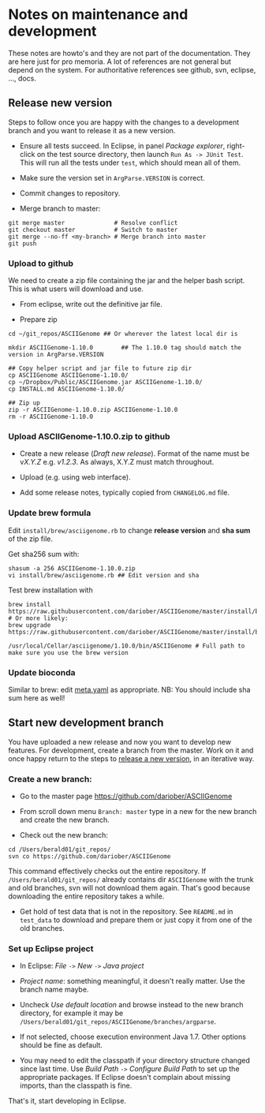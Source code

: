 Notes on maintenance and development
====================================

These notes are howto's and they are not part of the documentation. They are
here just for pro memoria. A lot of references are not general but depend on the
system. For authoritative references see github, svn, eclipse, ..., docs. 

Release new version
-------------------

Steps to follow once you are happy with the changes to a development branch and
you want to release it as a new version.

* Ensure all tests succeed. In Eclipse, in panel *Package explorer*, right-click on the test
  source directory, then launch `Run As -> JUnit Test`. This will run all the tests
  under `test`, which should mean all of them.

* Make sure the version set in `ArgParse.VERSION` is correct.

* Commit changes to repository.

* Merge branch to master: 

```
git merge master              # Resolve conflict
git checkout master           # Switch to master  
git merge --no-ff <my-branch> # Merge branch into master
git push
```

### Upload to github

We need to create a zip file containing the jar and the helper bash script. This 
is what users will download and use.

* From eclipse, write out the definitive jar file. 

* Prepare zip

```
cd ~/git_repos/ASCIIGenome ## Or wherever the latest local dir is

mkdir ASCIIGenome-1.10.0        ## The 1.10.0 tag should match the version in ArgParse.VERSION

## Copy helper script and jar file to future zip dir
cp ASCIIGenome ASCIIGenome-1.10.0/
cp ~/Dropbox/Public/ASCIIGenome.jar ASCIIGenome-1.10.0/
cp INSTALL.md ASCIIGenome-1.10.0/

## Zip up
zip -r ASCIIGenome-1.10.0.zip ASCIIGenome-1.10.0
rm -r ASCIIGenome-1.10.0
```

### Upload ASCIIGenome-1.10.0.zip to github 

* Create a new release (*Draft new release*). Format of the name must be v*X.Y.Z*
  e.g. *v1.2.3*. As always, X.Y.Z must match throughout.

* Upload (e.g. using web interface).

* Add some release notes, typically copied from `CHANGELOG.md` file.

### Update brew formula 

Edit `install/brew/asciigenome.rb` to change **release version** and **sha sum** of the zip file.

Get sha256 sum with:

```
shasum -a 256 ASCIIGenome-1.10.0.zip
vi install/brew/asciigenome.rb ## Edit version and sha
```

Test brew installation with 

```
brew install https://raw.githubusercontent.com/dariober/ASCIIGenome/master/install/brew/asciigenome.rb
# Or more likely:
brew upgrade https://raw.githubusercontent.com/dariober/ASCIIGenome/master/install/brew/asciigenome.rb

/usr/local/Cellar/asciigenome/1.10.0/bin/ASCIIGenome # Full path to make sure you use the brew version
```

### Update bioconda

Similar to brew: edit [meta.yaml](https://github.com/bioconda/bioconda-recipes/blob/master/recipes/asciigenome/meta.yaml) 
as appropriate. NB: You should include sha sum here as well!

Start new development branch
----------------------------

You have uploaded a new release and now you want to develop new features. 
For development, create a branch from the master. Work on it and once happy return to
the steps to [release a new version](#release-new-version), in an iterative way.

### Create a new branch:

* Go to the master page https://github.com/dariober/ASCIIGenome

* From scroll down menu `Branch: master` type in a new for the new branch and create 
the new branch.

* Check out the new branch:

```
cd /Users/berald01/git_repos/
svn co https://github.com/dariober/ASCIIGenome
```

This command effectively checks out the entire repository. If
`/Users/berald01/git_repos/` already contains dir `ASCIIGenome` with the trunk and
old branches, svn will not download them again. That's good because downloading
the entire repository takes a while.

* Get hold of test data that is not in the repository. See `README.md` in `test_data`
to download and prepare them or just copy it from one of the old branches.

### Set up Eclipse project

* In Eclipse: *File* `->` *New* `->` *Java project*

* *Project name*: something meaningful, it doesn't really matter. Use the branch name maybe.

* Uncheck *Use default location* and browse instead to the new branch directory, for 
example it may be `/Users/berald01/git_repos/ASCIIGenome/branches/argparse`.

* If not selected, choose execution environment Java 1.7. Other options should be fine as default.

* You may need to edit the classpath if your directory structure changed since last time. 
Use *Build Path* `->` *Configure Build Path* to set up the appropriate packages.
If Eclipse doesn't complain about missing imports, than the classpath is fine. 

That's it, start developing in Eclipse.
